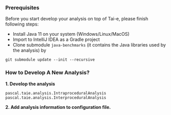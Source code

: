 ### Prerequisites
Before you start develop your analysis on top of Tai-e, please finish following steps:
- Install Java 11 on your system (Windows/Linux/MacOS)
- Import to IntelliJ IDEA as a Gradle project
- Clone submodule `java-benchmarks` (it contains the Java libraries used by the analysis) by
```
git submodule update --init --recursive
```

### How to Develop A New Analysis?

**1. Develop the analysis**

`pascal.taie.analysis.IntraproceduralAnalysis`
`pascal.taie.analysis.InterproceduralAnalysis`

**2. Add analysis information to configuration file.**
